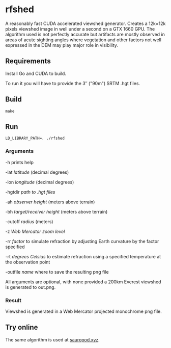 # rfshed
A reasonably fast CUDA accelerated viewshed generator. Creates a 12k×12k pixels viewshed image in well under a second on a GTX 1660 GPU. The algorithm used is not perfectly accurate but artifacts are mostly observed in areas of acute sighting angles where vegetation and other factors not well expressed in the DEM may play major role in visibility.

## Requirements
Install Go and CUDA to build.

To run it you will have to provide the 3″ ("90m") SRTM .hgt files.

## Build
`make`

## Run
`LD_LIBRARY_PATH=. ./rfshed`

### Arguments
-h prints help

-lat *latitude* (decimal degrees)

-lon *longitude* (decimal degrees)

-hgtdir *path to .hgt files*

-ah *observer height* (meters above terrain)

-bh *target/receiver height* (meters above terrain)

-cutoff *radius* (meters)

-z *Web Mercator zoom level*

-rr *factor* to simulate refraction by adjusting Earth curvature by the factor specified

-rt *degrees Celsius* to estimate refraction using a specified temperature at the observation point

-outfile *name* where to save the resulting png file

All arguments are optional, with none provided a 200km Everest viewshed is generated to out.png.

### Result
Viewshed is generated in a Web Mercator projected monochrome png file.

## Try online
The same algorithm is used at [sauropod.xyz](https://sauropod.xyz/#37.9236,-121.8068,10z,tb,37.881726,-121.914661y).
